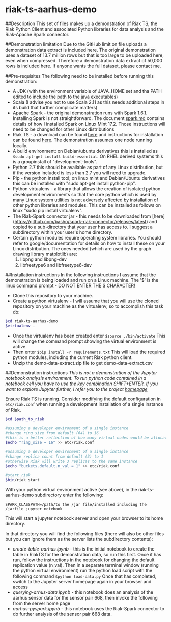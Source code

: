 # riak-ts-aarhus-demo
##Description
This set of files makes up a demonstration of Riak TS, the Riak Python Client and associated Python libraries for data analysis and the Riak-Apache Spark connector.

##Demonstration limitation
Due to the GitHub limit on file uploads a demonstration data extract is included here.  The original demonstration uses a dataset of 13.7 million rows but that is too large to be uploaded here, even when compressed.  Therefore a demonstration data extract of 50,000 rows is included here. If anyone wants the full dataset, please contact me.

##Pre-requisites
The following need to be installed before running this demonstration:
* A JDK (with the environment variable of JAVA_HOME set and tha PATH edited to include the path to the java executables)
* Scala (I advise you not to use Scala 2.11 as this needs additional steps in its build that further complicate matters)
* Apache Spark - the original demonstration runs with Spark 1.6.1.  Installing Spark is not straightforward.  The document [spark.md](./spark.md) contains details of how I installed Spark on Linux Mint 17.2.  Those instructions will need to be changed for other Linux distributions
* Riak TS - a download can be found [here](http://docs.basho.com/riak/ts/latest/downloads/) and instructions for installation can be found [here](http://docs.basho.com/riak/ts/latest/installing/).  The demonstration assumes one node running locally.
* A build environment:  on Debian/ubuntu derivatives this is installed as <code>$sudo apt-get install build-essential</code>.  On RHEL derived systems this is a groupinstall of "development-tools".
* Python 2.7 this should be available as part of any Linux distribution, but if the version included is less than 2.7 you will need to upgrade.
* Pip - the python install tool; on linux mint and Debian/Ubuntu derivatives this can be installed with "sudo apt-get install python-pip".
* Python virtualenv - a library that allows the creation of isolated python development environments so that the core python which is used by many Linux system utilities is not adversely affected by installation of other python libraries and modules.  This can be installed as follows on linux "sudo pip install virtualenv".
* The Riak-Spark connector jar - this needs to be downloaded from [here] (https://github.com/basho/spark-riak-connector/releases/latest)
and copied to a sub-directory that your user has access to.  I suggest a subdirectory within your user's home directory.
* Certain python modules require operating system libraries.  You should refer to google/documentation for details on how to install these on your Linux distribution.  The ones needed (which are used by the graph drawing library matplotlib) are:
  1. libpng and libpng-dev
  2. libfreetype6 and libfreetype6-dev

##Installation instructions
In the following instructions I assume that the demonstration is being loaded and run on a Linux machine.  The '$' is the linux command prompt - DO NOT ENTER THE $ CHARACTER!
* Clone this repository to your machine.
* Create a python virtualenv - I will assume that you will use the cloned repository on your machine as the virtualenv, so to accomplish this task do:

```bash
$cd riak-ts-aarhus-demo
$virtualenv .
```

* Once the virtualenv has been created enter `$source ./bin/activate`  This will change the command prompt showing the virtual environment is active.
* Then enter `$pip install -r requirements.txt` This will load the required python modules, including the current Riak python client.
* Unzip the demo-data-extract.zip file to get demo-data-extract.csv 

##Demonstration instructions
_This is not a demonstration of the Jupyter notebook analysis environment.  To run python code contained in a notebook cell you have to use the key combination SHIFT+ENTER.  If you want to explore Jupyter further, I refer you to the project [homepage](http://jupyter.org)_

Ensure Riak TS is running. Consider modifying the default configuration in `etc/riak.conf` when running a development installation of a single instance of Riak. 

```bash
$cd $path_to_riak

#assuming a developer environment of a single instance
#change ring_size from default (64) to 16
#this is a better reflection of how many virtual nodes would be allocated to a single machine in a Riak cluster
$echo "ring_size = 16" >> etc/riak.conf

#assuming a developer environment of a single instance
#change replica count from default (3) to 1
#otherwise Riak will write 3 replicas to the same instance
$echo "buckets.default.n_val = 1" >> etc/riak.conf

#start riak
$bin/riak start
```

With your python virtual environment active (see above), in the riak-ts-aarhus-demo subdirectory enter the following:

`SPARK_CLASSPATH=/path/to the /jar file/installed including the /jarfile jupyter notebook`

This will start a jupyter notebook server and open your browser to its home directory.  

In that directory you will find the following files (there will also be other files but you can ignore them as the server lists the subdirectory contents):
* _create-table-aarhus.ipynb_ - this is the initial notebook to create the table in RiakTS for the demonstration data, so run this first.  Once it has run, follow the instructions in the notebook for changing the default replication value (n_val).  Then in a separate terminal window (running the python virtual environment) run the python load script with the following command <code>$python load-data.py</code>  Once that has completed, switch to the Jupyter server homepage again in your browser and access
* _querying-arhus-data.ipynb_ - this notebook does an analysis of the aarhus sensor data for the sensor pair 668, then invoke the following from the server home page
* _aarhus-pyspark.ipynb_ - this notebook uses the Riak-Spark connector to do further analysis of the sensor pair 668 data.


